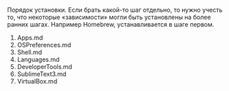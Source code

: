 Порядок установки. Если брать какой-то шаг отдельно, то нужно учесть то, что некоторые «зависимости» могли быть установлены на более ранних шагах. Например Homebrew, устанавливается в шаге первом.

1. Apps.md
2. OSPreferences.md
3. Shell.md
4. Languages.md
5. DeveloperTools.md
6. SublimeText3.md
7. VirtualBox.md
